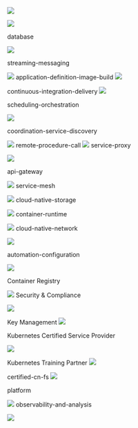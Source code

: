 <img src="/assets/image/240925-全球云原生项目合集，快来看看你知道几个-1.png" style="max-width: 70%; height: auto;">
<small></small>

![](/assets/image/240925-全球云原生项目合集，快来看看你知道几个-1.png)


database


![](/assets/image/240925-全球云原生项目合集，快来看看你知道几个-2.png)

streaming-messaging

![](/assets/image/240925-全球云原生项目合集，快来看看你知道几个-3.png)
application-definition-image-build
![](/assets/image/240925-全球云原生项目合集，快来看看你知道几个-4.png)

continuous-integration-delivery
![](/assets/image/240925-全球云原生项目合集，快来看看你知道几个-5.png)

scheduling-orchestration

![](/assets/image/240925-全球云原生项目合集，快来看看你知道几个-6.png)

coordination-service-discovery

![](/assets/image/240925-全球云原生项目合集，快来看看你知道几个-7.png)
remote-procedure-call
![](/assets/image/240925-全球云原生项目合集，快来看看你知道几个-8.png)
service-proxy

![](/assets/image/240925-全球云原生项目合集，快来看看你知道几个-9.png)

api-gateway

![](/assets/image/240925-全球云原生项目合集，快来看看你知道几个-10.png)
service-mesh

![](/assets/image/240925-全球云原生项目合集，快来看看你知道几个-11.png)
cloud-native-storage

![](/assets/image/240925-全球云原生项目合集，快来看看你知道几个-12.png)
container-runtime

![](/assets/image/240925-全球云原生项目合集，快来看看你知道几个-13.png)
cloud-native-network

![](/assets/image/240925-全球云原生项目合集，快来看看你知道几个-14.png)

automation-configuration

![](/assets/image/240925-全球云原生项目合集，快来看看你知道几个-15.png)

Container Registry

![](/assets/image/240925-全球云原生项目合集，快来看看你知道几个-16.png)
Security & Compliance

![](/assets/image/240925-全球云原生项目合集，快来看看你知道几个-17.png)

Key Management
![](/assets/image/240925-全球云原生项目合集，快来看看你知道几个-18.png)

Kubernetes Certified Service Provider

![](/assets/image/240925-全球云原生项目合集，快来看看你知道几个-19.png)

Kubernetes Training Partner
![](/assets/image/240925-全球云原生项目合集，快来看看你知道几个-20.png)

certified-cn-fs
![](/assets/image/240925-全球云原生项目合集，快来看看你知道几个-21.png)

platform

![](/assets/image/240925-全球云原生项目合集，快来看看你知道几个-22.png)
observability-and-analysis

![](/assets/image/240925-全球云原生项目合集，快来看看你知道几个-23.png)



